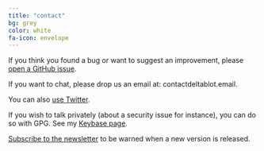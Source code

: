 ```yaml
---
title: "contact"
bg: grey
color: white
fa-icon: envelope
---
```


<a href='https://github.com/elabftw/elabftw/issues/new/choose'><i class="fab fa-github fa-2x"></i></a>
If you think you found a bug or want to suggest an improvement, please <a href='https://github.com/elabftw/elabftw/issues/new/choose'>open a GitHub issue</a>.

<i class="fas fa-envelope fa-2x"></i>
If you want to chat, please drop us an email at: contact<i class='fa fa-at'></i>deltablot.email.

<a href='https://twitter.com/elabftw'><i class="fab fa-twitter fa-2x"></i></a>
You can also <a href='https://twitter.com/elabftw'>use Twitter</a>.

<a href='https://keybase.io/nicolascarpi'><i class="fas fa-user-secret fa-2x"></i></a>
If you wish to talk privately (about a security issue for instance), you can do so with GPG. See my <a href='https://keybase.io/nicolascarpi'>Keybase page</a>.

<a href='http://eepurl.com/bTjcMj'><i class="fas fa-newspaper fa-2x"></i></a>
<a href='http://eepurl.com/bTjcMj'>Subscribe to the newsletter</a> to be warned when a new version is released.

